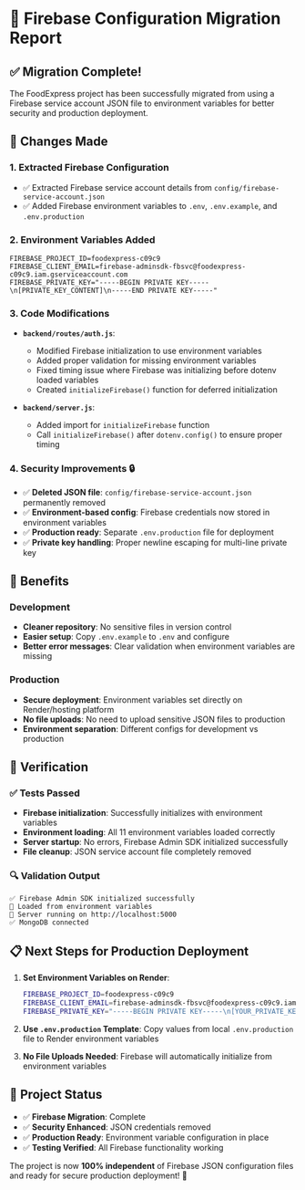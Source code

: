 # 🔑 Firebase Configuration Migration Report

## ✅ Migration Complete!

The FoodExpress project has been successfully migrated from using a Firebase service account JSON file to environment variables for better security and production deployment.

## 🔄 Changes Made

### 1. **Extracted Firebase Configuration**

- ✅ Extracted Firebase service account details from `config/firebase-service-account.json`
- ✅ Added Firebase environment variables to `.env`, `.env.example`, and `.env.production`

### 2. **Environment Variables Added**

```env
FIREBASE_PROJECT_ID=foodexpress-c09c9
FIREBASE_CLIENT_EMAIL=firebase-adminsdk-fbsvc@foodexpress-c09c9.iam.gserviceaccount.com
FIREBASE_PRIVATE_KEY="-----BEGIN PRIVATE KEY-----\n[PRIVATE_KEY_CONTENT]\n-----END PRIVATE KEY-----"
```

### 3. **Code Modifications**

- **`backend/routes/auth.js`**:

  - Modified Firebase initialization to use environment variables
  - Added proper validation for missing environment variables
  - Fixed timing issue where Firebase was initializing before dotenv loaded variables
  - Created `initializeFirebase()` function for deferred initialization

- **`backend/server.js`**:
  - Added import for `initializeFirebase` function
  - Call `initializeFirebase()` after `dotenv.config()` to ensure proper timing

### 4. **Security Improvements** 🔒

- ✅ **Deleted JSON file**: `config/firebase-service-account.json` permanently removed
- ✅ **Environment-based config**: Firebase credentials now stored in environment variables
- ✅ **Production ready**: Separate `.env.production` file for deployment
- ✅ **Private key handling**: Proper newline escaping for multi-line private key

## 🚀 Benefits

### Development

- **Cleaner repository**: No sensitive files in version control
- **Easier setup**: Copy `.env.example` to `.env` and configure
- **Better error messages**: Clear validation when environment variables are missing

### Production

- **Secure deployment**: Environment variables set directly on Render/hosting platform
- **No file uploads**: No need to upload sensitive JSON files to production
- **Environment separation**: Different configs for development vs production

## 🧪 Verification

### ✅ Tests Passed

- **Firebase initialization**: Successfully initializes with environment variables
- **Environment loading**: All 11 environment variables loaded correctly
- **Server startup**: No errors, Firebase Admin SDK initialized successfully
- **File cleanup**: JSON service account file completely removed

### 🔍 Validation Output

```
✅ Firebase Admin SDK initialized successfully
🔧 Loaded from environment variables
🚀 Server running on http://localhost:5000
✅ MongoDB connected
```

## 📋 Next Steps for Production Deployment

1. **Set Environment Variables on Render**:

   ```bash
   FIREBASE_PROJECT_ID=foodexpress-c09c9
   FIREBASE_CLIENT_EMAIL=firebase-adminsdk-fbsvc@foodexpress-c09c9.iam.gserviceaccount.com
   FIREBASE_PRIVATE_KEY="-----BEGIN PRIVATE KEY-----\n[YOUR_PRIVATE_KEY]\n-----END PRIVATE KEY-----"
   ```

2. **Use `.env.production` Template**: Copy values from local `.env.production` file to Render environment variables

3. **No File Uploads Needed**: Firebase will automatically initialize from environment variables

## 🎯 Project Status

- ✅ **Firebase Migration**: Complete
- ✅ **Security Enhanced**: JSON credentials removed
- ✅ **Production Ready**: Environment variable configuration in place
- ✅ **Testing Verified**: All Firebase functionality working

The project is now **100% independent** of Firebase JSON configuration files and ready for secure production deployment! 🎉
